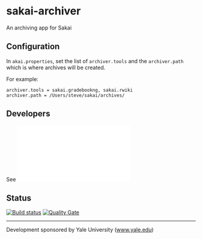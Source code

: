 # sakai-archiver
An archiving app for Sakai

## Configuration

In `akai.properties`, set the list of `archiver.tools` and the `archiver.path` which is where archives will be created. 

For example:

````
archiver.tools = sakai.gradebookng, sakai.rwiki
archiver.path = /Users/steve/sakai/archives/
````

## Developers
See ![DEVELOPERS.md](DEVELOPERS.md)

## Status
[![Build status](https://travis-ci.org/steveswinsburg/sakai-archiver.svg?branch=master)](https://travis-ci.org/steveswinsburg/sakai-archiver) 
[![Quality Gate](https://sonarqube.com/api/badges/gate?key=org.sakaiproject.archiver:archiver)](https://sonarqube.com/dashboard/index/org.sakaiproject.archiver:archiver)

---
Development sponsored by Yale University (www.yale.edu)
